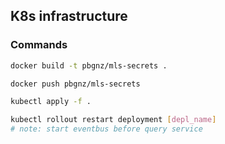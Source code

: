 ## K8s infrastructure

### Commands

```sh
docker build -t pbgnz/mls-secrets .

docker push pbgnz/mls-secrets

kubectl apply -f .

kubectl rollout restart deployment [depl_name]
# note: start eventbus before query service
```